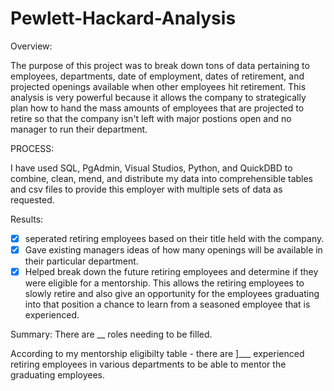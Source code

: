 # Pewlett-Hackard-Analysis

Overview:

The purpose of this project was to break down tons of data pertaining to employees, departments, date of employment, dates of retirement, and projected openings available when other employees hit retirement. This analysis is very powerful because it allows the company to strategically plan how to hand the mass amounts of employees that are projected to retire so that the company isn't left with major postions open and no manager to run their department.

PROCESS:

I have used SQL, PgAdmin, Visual Studios, Python, and QuickDBD to combine, clean, mend, and distribute my data into comprehensible tables and csv files to provide this employer with multiple sets of data as requested. 

Results:
- [x] seperated retiring employees based on their title held with the company.
- [x] Gave existing managers ideas of how many openings will be available in their particular department.
- [x] Helped break down the future retiring employees and determine if they were eligible for a mentorship. This allows the retiring employees to slowly retire and also give an opportunity for the employees graduating into that position a chance to learn from a seasoned employee that is experienced. 
 
Summary:
 There are __ roles needing to be filled.
 
 According to my mentorship eligibilty table -  there are ]___ experienced retiring employees in various departments to be able to mentor the graduating employees. 
